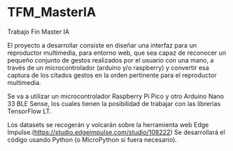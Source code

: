# TFM_MasterIA
Trabajo Fin Master IA

El proyecto a desarrollar consiste en diseñar una interfaz para un reproductor multimedia, para entorno web, que sea capaz de reconocer un pequeño conjunto de gestos realizados por el usuario con una mano, a través de un microcontrolador (arduino y/o raspberry) y convertir esa captura de los citados gestos en la orden pertinente para el reproductor multimedia.

Se va a utilizar un microcontrolador Raspberry Pi Pico y otro Arduino Nano 33 BLE Sense, los cuales tienen la posibilidad de trabajar con las librerias TensorFlow LT.

Los datasets se recogerán y volcarán sobre la herramienta web Edge Impulse.(https://studio.edgeimpulse.com/studio/108222)
Se desarrollará el código usando Python (o MicroPython si fuera necesario).
